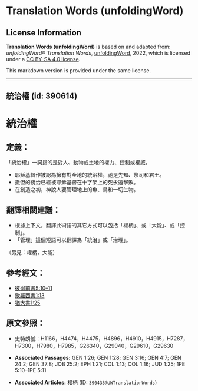 # Translation Words (unfoldingWord)

## License Information

**Translation Words (unfoldingWord)** is based on and adapted from: _unfoldingWord® Translation Words_, [unfoldingWord](https://unfoldingword.org/utw), 2022, which is licensed under a [CC BY-SA 4.0 license](https://creativecommons.org/licenses/by-sa/4.0/legalcode.en).

This markdown version is provided under the same license.



--------------------------------

## 統治權 (id: 390614)

統治權
===

定義：
---

「統治權」一詞指的是對人、動物或土地的權力、控制或權威。

* 耶穌基督作被認為擁有對全地的統治權，祂是先知、祭司和君王。
* 撒但的統治已經被耶穌基督在十字架上的死永遠擊敗。
* 在創造之初，神說人要管理地上的魚、鳥和一切生物。

翻譯相關建議：
-------

* 根據上下文，翻譯此術語的其它方式可以包括「權柄」、或「大能」、或「控制」。
* 「管理」這個短語可以翻譯為「統治」或「治理」。

（另見：權柄，大能）

參考經文：
-----

* [彼得前書5:10–11](https://ref.ly/1Pet5:10-1Pet5:11)
* [歌羅西書1:13](https://ref.ly/Col1:13)
* [猶大書1:25](https://ref.ly/Jude1:25)

原文參照：
-----

* 史特朗號：H1166，H4474，H4475，H4896，H4910，H4915，H7287，H7300，H7980，H7985，G26340，G29040，G29610，G29630

* **Associated Passages:** GEN 1:26; GEN 1:28; GEN 3:16; GEN 4:7; GEN 24:2; GEN 37:8; JOB 25:2; EPH 1:21; COL 1:13; COL 1:16; JUD 1:25; 1PE 5:10–1PE 5:11
* **Associated Articles:** 權柄 (ID: `390433@UWTranslationWords`)

